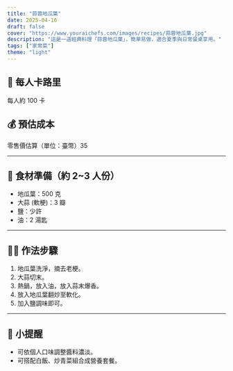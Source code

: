 ```yaml
---
title: "蒜蓉地瓜葉"
date: 2025-04-16
draft: false
cover: "https://www.youraichefs.com/images/recipes/蒜蓉地瓜葉.jpg"
description: "這是一道經典料理「蒜蓉地瓜葉」，簡單易做，適合夏季與日常餐桌享用。"
tags: ["家常菜"]
theme: "light"
---
```


## 🥄 每人卡路里  
每人約 100 卡

## 💰 預估成本  
零售價估算（單位：臺幣）35

---

## 🧾 食材準備（約 2~3 人份）

- 地瓜葉：500 克
- 大蒜 (軟梗)：3 瓣
- 鹽：少許 
- 油：2 湯匙

---

## 👩‍🍳 作法步驟

1. 地瓜葉洗淨，摘去老梗。
2. 大蒜切末。
3. 熱鍋，放入油，放入蒜末爆香。
4. 放入地瓜葉翻炒至軟化。
5. 加入鹽調味即可。

---

## 📝 小提醒

- 可依個人口味調整醬料濃淡。
- 可搭配白飯、炒青菜組合成營養套餐。

